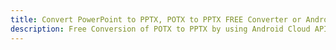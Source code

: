 ---title: Convert PowerPoint to PPTX, POTX to PPTX FREE Converter or Android SDKdescription: Free Conversion of POTX to PPTX by using Android Cloud APIs & SDKs. Also Create, Edit & Render Microsoft Word & OpenOffice documents in the Cloud.---